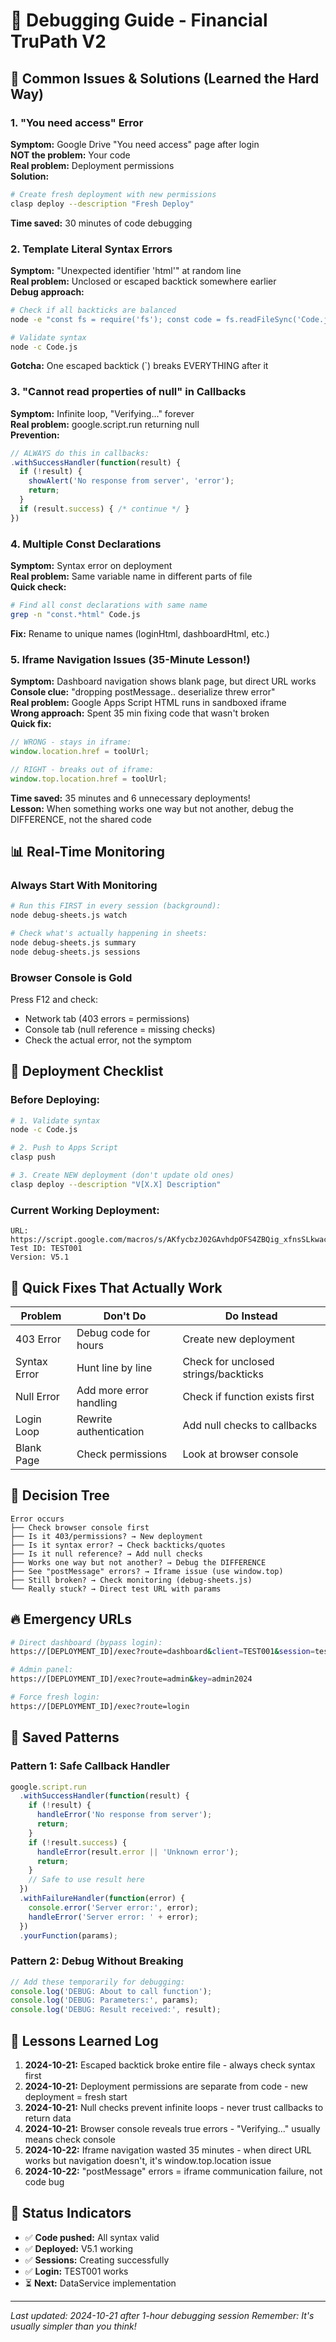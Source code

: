 # 🔧 Debugging Guide - Financial TruPath V2

## 🚨 Common Issues & Solutions (Learned the Hard Way)

### 1. "You need access" Error
**Symptom:** Google Drive "You need access" page after login  
**NOT the problem:** Your code  
**Real problem:** Deployment permissions  
**Solution:**
```bash
# Create fresh deployment with new permissions
clasp deploy --description "Fresh Deploy"
```
**Time saved:** 30 minutes of code debugging

### 2. Template Literal Syntax Errors
**Symptom:** "Unexpected identifier 'html'" at random line  
**Real problem:** Unclosed or escaped backtick somewhere earlier  
**Debug approach:**
```bash
# Check if all backticks are balanced
node -e "const fs = require('fs'); const code = fs.readFileSync('Code.js', 'utf8'); const matches = code.match(/\`/g); console.log('Backticks:', matches.length, 'Is even?', matches.length % 2 === 0);"

# Validate syntax
node -c Code.js
```
**Gotcha:** One escaped backtick (\`) breaks EVERYTHING after it

### 3. "Cannot read properties of null" in Callbacks
**Symptom:** Infinite loop, "Verifying..." forever  
**Real problem:** google.script.run returning null  
**Prevention:**
```javascript
// ALWAYS do this in callbacks:
.withSuccessHandler(function(result) {
  if (!result) {
    showAlert('No response from server', 'error');
    return;
  }
  if (result.success) { /* continue */ }
})
```

### 4. Multiple Const Declarations
**Symptom:** Syntax error on deployment  
**Real problem:** Same variable name in different parts of file  
**Quick check:**
```bash
# Find all const declarations with same name
grep -n "const.*html" Code.js
```
**Fix:** Rename to unique names (loginHtml, dashboardHtml, etc.)

### 5. Iframe Navigation Issues (35-Minute Lesson!)
**Symptom:** Dashboard navigation shows blank page, but direct URL works  
**Console clue:** "dropping postMessage.. deserialize threw error"  
**Real problem:** Google Apps Script HTML runs in sandboxed iframe  
**Wrong approach:** Spent 35 min fixing code that wasn't broken  
**Quick fix:**
```javascript
// WRONG - stays in iframe:
window.location.href = toolUrl;

// RIGHT - breaks out of iframe:
window.top.location.href = toolUrl;
```
**Time saved:** 35 minutes and 6 unnecessary deployments!  
**Lesson:** When something works one way but not another, debug the DIFFERENCE, not the shared code

## 📊 Real-Time Monitoring

### Always Start With Monitoring
```bash
# Run this FIRST in every session (background):
node debug-sheets.js watch

# Check what's actually happening in sheets:
node debug-sheets.js summary
node debug-sheets.js sessions
```

### Browser Console is Gold
Press F12 and check:
- Network tab (403 errors = permissions)
- Console tab (null reference = missing checks)
- Check the actual error, not the symptom

## 🚀 Deployment Checklist

### Before Deploying:
```bash
# 1. Validate syntax
node -c Code.js

# 2. Push to Apps Script
clasp push

# 3. Create NEW deployment (don't update old ones)
clasp deploy --description "V[X.X] Description"
```

### Current Working Deployment:
```
URL: https://script.google.com/macros/s/AKfycbzJ02GAvhdpOFS4ZBQig_xfnsSLkwacBrzwFRiGBvhWcYH2uIiVqyYVJ3WWEBFcsxuO/exec
Test ID: TEST001
Version: V5.1
```

## 🎯 Quick Fixes That Actually Work

| Problem | Don't Do | Do Instead |
|---------|----------|------------|
| 403 Error | Debug code for hours | Create new deployment |
| Syntax Error | Hunt line by line | Check for unclosed strings/backticks |
| Null Error | Add more error handling | Check if function exists first |
| Login Loop | Rewrite authentication | Add null checks to callbacks |
| Blank Page | Check permissions | Look at browser console |

## 🧠 Decision Tree

```
Error occurs
├── Check browser console first
├── Is it 403/permissions? → New deployment
├── Is it syntax error? → Check backticks/quotes
├── Is it null reference? → Add null checks
├── Works one way but not another? → Debug the DIFFERENCE
├── See "postMessage" errors? → Iframe issue (use window.top)
├── Still broken? → Check monitoring (debug-sheets.js)
└── Really stuck? → Direct test URL with params
```

## 🔥 Emergency URLs

```bash
# Direct dashboard (bypass login):
https://[DEPLOYMENT_ID]/exec?route=dashboard&client=TEST001&session=test

# Admin panel:
https://[DEPLOYMENT_ID]/exec?route=admin&key=admin2024

# Force fresh login:
https://[DEPLOYMENT_ID]/exec?route=login
```

## 💾 Saved Patterns

### Pattern 1: Safe Callback Handler
```javascript
google.script.run
  .withSuccessHandler(function(result) {
    if (!result) {
      handleError('No response from server');
      return;
    }
    if (!result.success) {
      handleError(result.error || 'Unknown error');
      return;
    }
    // Safe to use result here
  })
  .withFailureHandler(function(error) {
    console.error('Server error:', error);
    handleError('Server error: ' + error);
  })
  .yourFunction(params);
```

### Pattern 2: Debug Without Breaking
```javascript
// Add these temporarily for debugging:
console.log('DEBUG: About to call function');
console.log('DEBUG: Parameters:', params);
console.log('DEBUG: Result received:', result);
```

## 📝 Lessons Learned Log

1. **2024-10-21:** Escaped backtick broke entire file - always check syntax first
2. **2024-10-21:** Deployment permissions are separate from code - new deployment = fresh start
3. **2024-10-21:** Null checks prevent infinite loops - never trust callbacks to return data
4. **2024-10-21:** Browser console reveals true errors - "Verifying..." usually means check console
5. **2024-10-22:** Iframe navigation wasted 35 minutes - when direct URL works but navigation doesn't, it's window.top.location issue
6. **2024-10-22:** "postMessage" errors = iframe communication failure, not code bug

## 🚦 Status Indicators

- ✅ **Code pushed:** All syntax valid
- ✅ **Deployed:** V5.1 working
- ✅ **Sessions:** Creating successfully
- ✅ **Login:** TEST001 works
- ⏳ **Next:** DataService implementation

---
*Last updated: 2024-10-21 after 1-hour debugging session*
*Remember: It's usually simpler than you think!*
